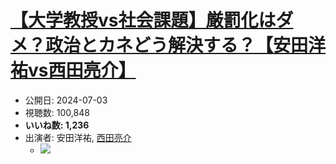 # [【大学教授vs社会課題】厳罰化はダメ？政治とカネどう解決する？【安田洋祐vs西田亮介】](https://www.youtube.com/watch?v=H6v4OZL_LSs)
-   公開日: 2024-07-03
-   視聴数: 100,848
-   **いいね数: 1,236**
-   出演者: 安田洋祐, [西田亮介](/rehacq_fan/people/西田亮介 "wikilink")
    - [![](https://img.youtube.com/vi/H6v4OZL_LSs/hqdefault.jpg)](https://www.youtube.com/watch?v=H6v4OZL_LSs)
